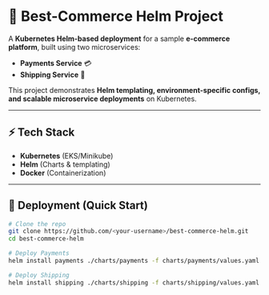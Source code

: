 # 🛒 Best-Commerce Helm Project  

A **Kubernetes Helm-based deployment** for a sample **e-commerce platform**, built using two microservices:  
- **Payments Service** 💳  
- **Shipping Service** 🚚  

This project demonstrates **Helm templating, environment-specific configs, and scalable microservice deployments** on Kubernetes.  

---

## ⚡ Tech Stack  
- **Kubernetes** (EKS/Minikube)  
- **Helm** (Charts & templating)  
- **Docker** (Containerization)  

---

## 🚀 Deployment (Quick Start)  

```bash
# Clone the repo
git clone https://github.com/<your-username>/best-commerce-helm.git
cd best-commerce-helm

# Deploy Payments
helm install payments ./charts/payments -f charts/payments/values.yaml  

# Deploy Shipping
helm install shipping ./charts/shipping -f charts/shipping/values.yaml  
